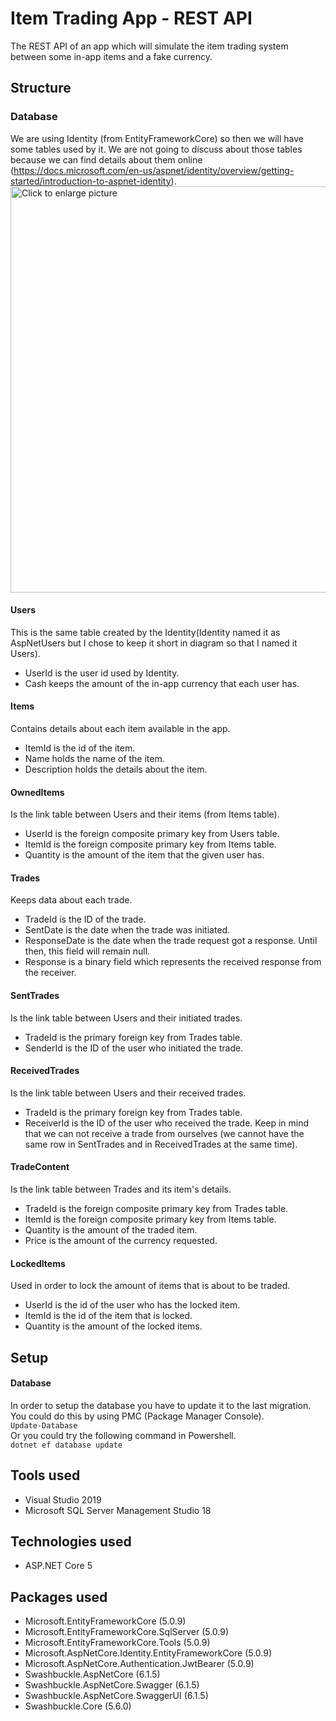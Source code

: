 # Item Trading App - REST API
The REST API of an app which will simulate the item trading system between some in-app items and a fake currency.

## Structure
### Database
We are using Identity (from EntityFrameworkCore) so then we will have some tables used by it. We are not going to discuss about those tables because we can find details about them online (https://docs.microsoft.com/en-us/aspnet/identity/overview/getting-started/introduction-to-aspnet-identity).
<a href="https://drive.google.com/uc?export=view&id=1exLmGbJ7Cby21H9fOSRvp0wGe3JPsOwy"><img src="https://drive.google.com/uc?export=view&id=1exLmGbJ7Cby21H9fOSRvp0wGe3JPsOwy" style="width: 650px; max-width: 100%; height: auto" title="Click to enlarge picture" /></a>  
#### Users
This is the same table created by the Identity(Identity named it as AspNetUsers but I chose to keep it short in diagram so that I named it Users). 
- UserId is the user id used by Identity.
- Cash keeps the amount of the in-app currency that each user has.

#### Items
Contains details about each item available in the app.
- ItemId is the id of the item.
- Name holds the name of the item.
- Description holds the details about the item.

#### OwnedItems
Is the link table between Users and their items (from Items table).
- UserId is the foreign composite primary key from Users table.
- ItemId is the foreign composite primary key from Items table.
- Quantity is the amount of the item that the given user has.

#### Trades
Keeps data about each trade.
- TradeId is the ID of the trade.
- SentDate is the date when the trade was initiated.
- ResponseDate is the date when the trade request got a response. Until then, this field will remain null.
- Response is a binary field which represents the received response from the receiver.

#### SentTrades
Is the link table between Users and their initiated trades.
- TradeId is the primary foreign key from Trades table.
- SenderId is the ID of the user who initiated the trade.

#### ReceivedTrades
Is the link table between Users and their received trades.
- TradeId is the primary foreign key from Trades table.
- ReceiverId is the ID of the user who received the trade. Keep in mind that we can not receive a trade from ourselves (we cannot have the same row in SentTrades and in ReceivedTrades at the same time).

#### TradeContent
Is the link table between Trades and its item's details.
- TradeId is the foreign composite primary key from Trades table.
- ItemId is the foreign composite primary key from Items table.
- Quantity is the amount of the traded item.
- Price is the amount of the currency requested.

#### LockedItems
Used in order to lock the amount of items that is about to be traded.
- UserId is the id of the user who has the locked item.
- ItemId is the id of the item that is locked.
- Quantity is the amount of the locked items.

## Setup
#### Database
In order to setup the database you have to update it to the last migration.
You could do this by using PMC (Package Manager Console).  
`Update-Database`  
Or you could try the following command in Powershell.  
`dotnet ef database update`

## Tools used
- Visual Studio 2019
- Microsoft SQL Server Management Studio 18

## Technologies used
- ASP.NET Core 5

## Packages used
- Microsoft.EntityFrameworkCore (5.0.9)
- Microsoft.EntityFrameworkCore.SqlServer (5.0.9)
- Microsoft.EntityFrameworkCore.Tools (5.0.9)
- Microsoft.AspNetCore.Identity.EntityFrameworkCore (5.0.9)
- Microsoft.AspNetCore.Authentication.JwtBearer (5.0.9)
- Swashbuckle.AspNetCore (6.1.5)
- Swashbuckle.AspNetCore.Swagger (6.1.5)
- Swashbuckle.AspNetCore.SwaggerUI (6.1.5)
- Swashbuckle.Core (5.6.0)
